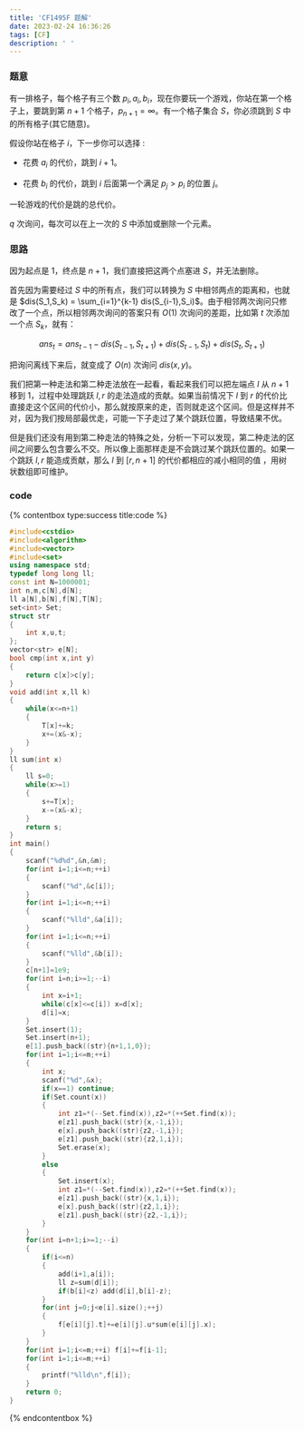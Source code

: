 ```yaml
---
title: 'CF1495F 题解'
date: 2023-02-24 16:36:26
tags: [CF]
description: ' '
---
```


### 题意

有一排格子，每个格子有三个数 $p_i,a_i,b_i$，现在你要玩一个游戏，你站在第一个格子上，要跳到第 $n+1$ 个格子，$p_{n+1}=\infty$。有一个格子集合 $S$，你必须跳到 $S$ 中的所有格子(其它随意)。

假设你站在格子 $i$，下一步你可以选择 : 

- 花费 $a_i$ 的代价，跳到 $i+1$。

- 花费 $b_i$ 的代价，跳到 $i$ 后面第一个满足 $p_j>p_i$ 的位置 $j$。

一轮游戏的代价是跳的总代价。

$q$ 次询问，每次可以在上一次的 $S$ 中添加或删除一个元素。

### 思路

因为起点是 $1$，终点是 $n+1$，我们直接把这两个点塞进 $S$，并无法删除。

首先因为需要经过 $S$ 中的所有点，我们可以转换为 $S$ 中相邻两点的距离和，也就是 $dis(S_1,S_k) = \sum_{i=1}^{k-1} dis(S_{i-1},S_i)$。由于相邻两次询问只修改了一个点，所以相邻两次询问的答案只有 $O(1)$ 次询问的差距，比如第 $t$ 次添加一个点 $S_k$，就有：

$$ans_t = ans_{t-1} - dis(S_{t-1},S_{t+1}) + dis(S_{t-1},S_t) + dis(S_t,S_{t+1})$$

把询问离线下来后，就变成了 $O(n)$ 次询问 $dis(x,y)$。

我们把第一种走法和第二种走法放在一起看，看起来我们可以把左端点 $l$ 从 $n+1$ 移到 $1$，过程中处理跳跃 $l,r$ 的走法造成的贡献。如果当前情况下 $l$ 到 $r$ 的代价比直接走这个区间的代价小，那么就按原来的走，否则就走这个区间。但是这样并不对，因为我们按局部最优走，可能一下子走过了某个跳跃位置，导致结果不优。

但是我们还没有用到第二种走法的特殊之处，分析一下可以发现，第二种走法的区间之间要么包含要么不交。所以像上面那样走是不会跳过某个跳跃位置的。如果一个跳跃 $l,r$ 能造成贡献，那么 $l$ 到 $[r,n+1]$ 的代价都相应的减小相同的值 ，用树状数组即可维护。

### code

{% contentbox type:success title:code %}
```cpp
#include<cstdio>
#include<algorithm>
#include<vector>
#include<set>
using namespace std;
typedef long long ll;
const int N=1000001;
int n,m,c[N],d[N];
ll a[N],b[N],f[N],T[N];
set<int> Set;
struct str
{
    int x,u,t;
};
vector<str> e[N];
bool cmp(int x,int y)
{
    return c[x]>c[y];
}
void add(int x,ll k)
{
    while(x<=n+1)
    {
        T[x]+=k;
        x+=(x&-x);
    }
}
ll sum(int x)
{
    ll s=0;
    while(x>=1)
    {
        s+=T[x];
        x-=(x&-x);
    }
    return s;
}
int main()
{
    scanf("%d%d",&n,&m);
    for(int i=1;i<=n;++i)
    {
        scanf("%d",&c[i]);
    }
    for(int i=1;i<=n;++i)
    {
        scanf("%lld",&a[i]);
    }
    for(int i=1;i<=n;++i)
    {
        scanf("%lld",&b[i]);
    }
    c[n+1]=1e9;
    for(int i=n;i>=1;--i)
    {
        int x=i+1;
        while(c[x]<=c[i]) x=d[x];
        d[i]=x;
    }
    Set.insert(1);
    Set.insert(n+1);
    e[1].push_back((str){n+1,1,0});
    for(int i=1;i<=m;++i)
    {
        int x;
        scanf("%d",&x);
        if(x==1) continue;
        if(Set.count(x))
        {
            int z1=*(--Set.find(x)),z2=*(++Set.find(x));
            e[z1].push_back((str){x,-1,i});
            e[x].push_back((str){z2,-1,i});
            e[z1].push_back((str){z2,1,i});
            Set.erase(x);
        }
        else
        {
            Set.insert(x);
            int z1=*(--Set.find(x)),z2=*(++Set.find(x));
            e[z1].push_back((str){x,1,i});
            e[x].push_back((str){z2,1,i});
            e[z1].push_back((str){z2,-1,i});
        }
    }
    for(int i=n+1;i>=1;--i)
    {
        if(i<=n)
        {
            add(i+1,a[i]);
            ll z=sum(d[i]);
            if(b[i]<z) add(d[i],b[i]-z);
        }
        for(int j=0;j<e[i].size();++j)
        {
            f[e[i][j].t]+=e[i][j].u*sum(e[i][j].x);
        }
    }
    for(int i=1;i<=m;++i) f[i]+=f[i-1];
    for(int i=1;i<=m;++i)
    {
        printf("%lld\n",f[i]);
    }
    return 0;
}
```
{% endcontentbox %}

